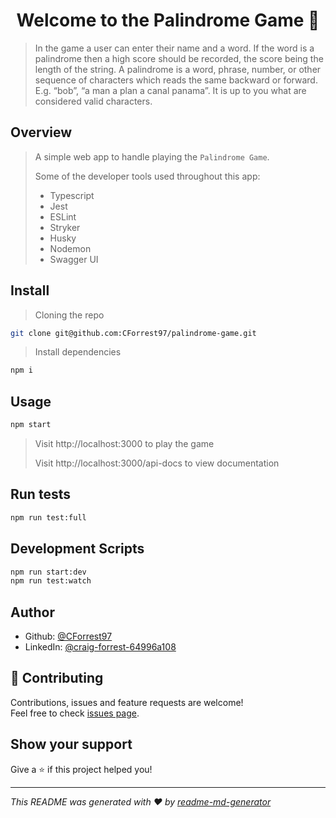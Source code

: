 <h1 align="center">Welcome to the Palindrome Game 👋</h1>
<!-- <p>
  <a href="abc.com" target="_blank">
    <img alt="Documentation" src="https://img.shields.io/badge/documentation-yes-brightgreen.svg" />
  </a>
</p> -->

> In the game a user can enter their name and a word. If the word is a palindrome then a high score should be recorded, the score being the length of the string. A palindrome is a word, phrase, number, or other sequence of characters which reads the same backward or forward. E.g. “bob”, “a man a plan a canal panama”. It is up to you what are considered valid characters.

## Overview

> A simple web app to handle playing the `Palindrome Game`.
>
> Some of the developer tools used throughout this app:
>
> - Typescript
> - Jest
> - ESLint
> - Stryker
> - Husky
> - Nodemon
> - Swagger UI

## Install

> Cloning the repo

```sh
git clone git@github.com:CForrest97/palindrome-game.git
```

> Install dependencies

```sh
npm i
```

## Usage

```sh
npm start
```

> Visit http://localhost:3000 to play the game
>
> Visit http://localhost:3000/api-docs to view documentation

## Run tests

```sh
npm run test:full
```

## Development Scripts

```sh
npm run start:dev
npm run test:watch
```

## Author

- Github: [@CForrest97](https://github.com/CForrest97)
- LinkedIn: [@craig-forrest-64996a108](https://linkedin.com/in/craig-forrest-64996a108)

## 🤝 Contributing

Contributions, issues and feature requests are welcome!<br />Feel free to check [issues page](https://github.com/CForrest97/palindrome-game/issues).

## Show your support

Give a ⭐️ if this project helped you!

---

_This README was generated with ❤️ by [readme-md-generator](https://github.com/kefranabg/readme-md-generator)_
